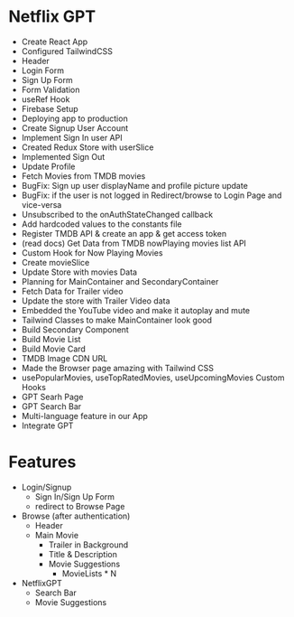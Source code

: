 # Netflix GPT

- Create React App
- Configured TailwindCSS
- Header
- Login Form
- Sign Up Form
- Form Validation
- useRef Hook
- Firebase Setup
- Deploying app to production
- Create Signup User Account
- Implement Sign In user API
- Created Redux Store with userSlice
- Implemented Sign Out
- Update Profile
- Fetch Movies from TMDB movies
- BugFix: Sign up user displayName and profile picture update
- BugFix: if the user is not logged in Redirect/browse to Login Page and vice-versa
- Unsubscribed to the onAuthStateChanged callback
- Add hardcoded values to the constants file
- Register TMDB API & create an app & get access token
- (read docs) Get Data from TMDB nowPlaying movies list API
- Custom Hook for Now Playing Movies
- Create movieSlice
- Update Store with movies Data
- Planning for MainContainer and SecondaryContainer
- Fetch Data for Trailer video
- Update the store with Trailer Video data
- Embedded the YouTube video and make it autoplay and mute
- Tailwind Classes to make MainContainer look good
- Build Secondary Component
- Build Movie List
- Build Movie Card
- TMDB Image CDN URL
- Made the Browser page amazing with Tailwind CSS
- usePopularMovies, useTopRatedMovies, useUpcomingMovies Custom Hooks
- GPT Searh Page
- GPT Search Bar
- Multi-language feature in our App
- Integrate GPT

# Features

- Login/Signup
  - Sign In/Sign Up Form
  - redirect to Browse Page
- Browse (after authentication)
  - Header
  - Main Movie
    - Trailer in Background
    - Title & Description
    - Movie Suggestions
      - MovieLists \* N
- NetflixGPT
  - Search Bar
  - Movie Suggestions
